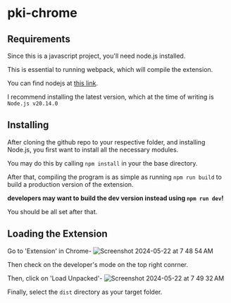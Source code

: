 # pki-chrome

## Requirements

Since this is a javascript project, you'll need node.js installed. 

This is essential to running webpack, which will compile the extension.

You can find nodejs at [this link](https://nodejs.org/en). 

I recommend installing the latest version, which at the time of writing is `Node.js v20.14.0`

## Installing

After cloning the github repo to your respective folder, and installing Node.js, you first want to install all the necessary modules.

You may do this by calling `npm install` in your the base directory.

After that, compiling the program is as simple as running `npm run build` to build a production version of the extension.

**developers may want to build the dev version instead using `npm run dev`!**

You should be all set after that.

## Loading the Extension

Go to 'Extension' in Chrome-
![Screenshot 2024-05-22 at 7 48 54 AM](https://github.com/akhargha/pki-chrome/assets/118499953/70add5d8-d1ca-4e07-907f-a6a9dd850e68)

Then check on the developer's mode on the top right conrner.

Then, click on 'Load Unpacked'-
![Screenshot 2024-05-22 at 7 49 32 AM](https://github.com/akhargha/pki-chrome/assets/118499953/382de2e0-3a4a-4c58-8851-eab52cfe98c3)

Finally, select the `dist` directory as your target folder.
